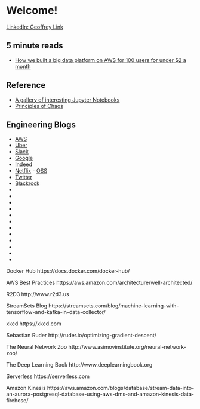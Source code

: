 # Welcome!

[LinkedIn: Geoffrey Link](https://www.linkedin.com/in/geoffreylink/)

## 5 minute reads

* [How we built a big data platform on AWS for 100 users for under $2 a month](https://read.acloud.guru/how-we-built-a-big-data-analytics-platform-on-aws-for-100-large-users-for-under-2-a-month-b37425b6cc4)

## Reference

* [A gallery of interesting Jupyter Notebooks](https://github.com/jupyter/jupyter/wiki/A-gallery-of-interesting-Jupyter-Notebooks)
* [Principles of Chaos](http://principlesofchaos.org)

## Engineering Blogs

* [AWS](https://aws.amazon.com/blogs/aws/)
* [Uber](https://eng.uber.com/uber-big-data-platform/)
* [Slack](https://slack.engineering)
* [Google](https://cloud.google.com/blog/big-data/)
* [Indeed](https://engineering.indeedblog.com/blog/)
* [Netflix](https://medium.com/netflix-techblog) - [OSS](https://netflix.github.io)
* [Twitter](https://blog.twitter.com/engineering/en_us.html)
* [Blackrock](http://rockthecode.io)
* []()
* []()
* []()
* []()
* []()
* []()
* []()
* []()
* []()
* []()
* []()
* []()
<p>Docker Hub https://docs.docker.com/docker-hub/</p>
<p>AWS Best Practices https://aws.amazon.com/architecture/well-architected/</p>
<p>R2D3 http://www.r2d3.us</p>
<p>StreamSets Blog https://streamsets.com/blog/machine-learning-with-tensorflow-and-kafka-in-data-collector/ </p>
<p>xkcd https://xkcd.com</p>
<p>Sebastian Ruder http://ruder.io/optimizing-gradient-descent/</p>
<p>The Neural Network Zoo http://www.asimovinstitute.org/neural-network-zoo/</p>
<p>The Deep Learning Book http://www.deeplearningbook.org</p>
<p>Serverless https://serverless.com</p>
<p>Amazon Kinesis https://aws.amazon.com/blogs/database/stream-data-into-an-aurora-postgresql-database-using-aws-dms-and-amazon-kinesis-data-firehose/</p>

